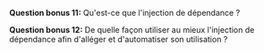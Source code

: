 **Question bonus 11:** Qu'est-ce que l'injection de dépendance ?

**Question bonus 12:** De quelle façon utiliser au mieux l'injection de dépendance afin d'alléger et d'automatiser son utilisation ?
